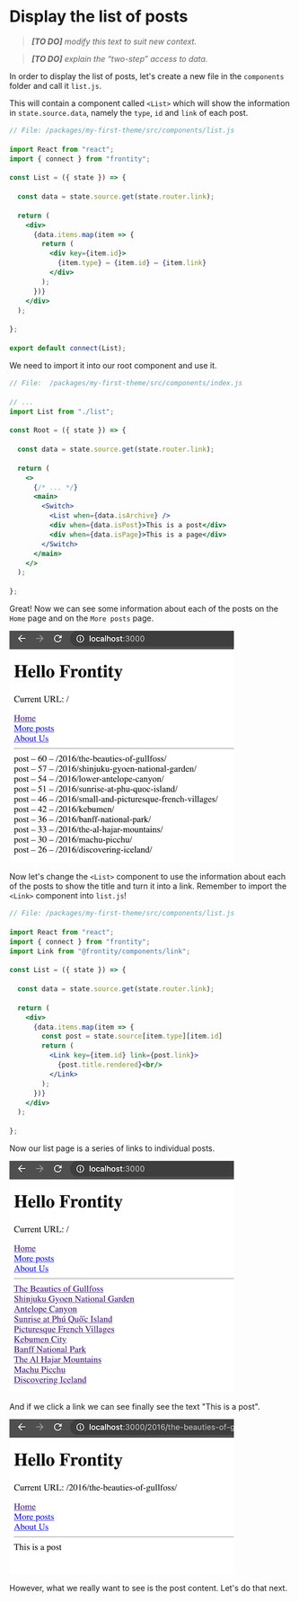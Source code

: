 # Display the list of posts

> *__[TO DO]__ modify this text to suit new context.*

> *__[TO DO]__ explain the “two-step” access to data.*

In order to display the list of posts, let's create a new file in the `components` folder and call it `list.js`.

This will contain a component called `<List>` which will show the information in `state.source.data`, namely the `type`, `id` and `link` of each post.

```jsx
// File: /packages/my-first-theme/src/components/list.js

import React from "react";
import { connect } from "frontity";

const List = ({ state }) => {

  const data = state.source.get(state.router.link);

  return (
    <div>
      {data.items.map(item => {
        return (
          <div key={item.id}>
            {item.type} – {item.id} – {item.link}
          </div>
        );
      })}
    </div>
  );

};

export default connect(List);
```

We need to import it into our root component and use it.

```jsx
// File:  /packages/my-first-theme/src/components/index.js

// ...
import List from "./list";

const Root = ({ state }) => {

  const data = state.source.get(state.router.link);

  return (
    <>
      {/* ... */}
      <main>
        <Switch>
          <List when={data.isArchive} />
          <div when={data.isPost}>This is a post</div>
          <div when={data.isPage}>This is a page</div>
        </Switch>
      </main>
    </>
  );

};
```

Great! Now we can see some information about each of the posts on the `Home` page and on the `More posts` page.

<p>
  <img alt="Frontity in the browser" src="../assets/part3img6.png">
</p>

Now let's change the `<List>` component to use the information about each of the posts to show the title and turn it into a link. Remember to import the `<Link>` component into `list.js`!

```jsx
// File: /packages/my-first-theme/src/components/list.js

import React from "react";
import { connect } from "frontity";
import Link from "@frontity/components/link";

const List = ({ state }) => {

  const data = state.source.get(state.router.link);

  return (
    <div>
      {data.items.map(item => {
        const post = state.source[item.type][item.id]
        return (
          <Link key={item.id} link={post.link}>
            {post.title.rendered}<br/>
          </Link>
        );
      })}
    </div>
  );

};
```

Now our list page is a series of links to individual posts.

<p>
  <img alt="Frontity in the browser" src="../assets/part3img7.png">
</p>

And if we click a link we can see finally see the text "This is a post".

<p>
  <img alt="Frontity in the browser" src="../assets/part3img8.png">
</p>

However, what we really want to see is the post content. Let's do that next.